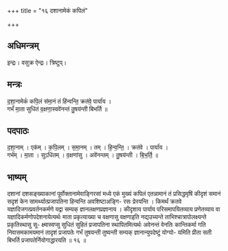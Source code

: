 +++
title = "१६ दशानामेकं कपिलं"

+++
## अधिमन्त्रम्
इन्द्रः। वसुक्र ऐन्द्रः। त्रिष्टुप्।

## मन्त्रः
द॒शा॒नामेकं॑ कपि॒लं स॑मा॒नं तं हि॑न्वन्ति॒ क्रत॑वे॒ पार्या॑य ।  
गर्भं॑ मा॒ता सुधि॑तं व॒क्षणा॒स्ववे॑नन्तं तु॒षय॑न्ती बिभर्ति ॥

## पदपाठः
द॒शा॒नाम् । एक॑म् । क॒पि॒लम् । स॒मा॒नम् । तम् । हि॒न्व॒न्ति॒ । क्रत॑वे । पार्या॑य ।  
गर्भ॑म् । मा॒ता । सुऽधि॑तम् । व॒क्षणा॑सु । अवे॑नन्तम् । तु॒षय॑न्ती । बि॒भ॒र्ति॒ ॥

## भाष्यम्
दशानां दशसङ्ख्याकानां पूर्वोक्तानामेवाङ्गिरसां मध्ये एकं मुख्यं कपिलं एतन्नामानं तं प्रसिद्धमृषिं कीदृशं समानं सदृशं केन सामर्थ्यात्प्रजापतिना हिन्वन्ति अवशिष्टाअङ्गि- रसः प्रेरयन्ति । किमर्थं क्रतवे यज्ञादिजगत्प्रवर्तनकर्मणे यद्वा सम्यक् ज्ञानलक्षणप्रज्ञानाय । कीदृशाय पार्याय परिसमापयितव्याय प्रणेतव्याय वा यज्ञादिकर्मणोपदेशनायेत्यर्थः माता प्रकृत्याख्या च वक्षणासु वक्षणाइति नद्यउच्यन्ते ताभिश्चात्रापोलक्ष्यन्ते प्रकृतिस्थासु सू- क्ष्मास्वप्सु सुधितं सुहितं प्रजापतिना स्थापितमित्यर्थः अवेनन्तं वेनतिः कान्तिकर्मा गति निवासमकामयमानं तादृशं प्रजापतेः गर्भं तुषयन्ती तुष्यन्ती सम्यक् ज्ञानान्युपदेष्टुं योग्यो- यमिति प्रीता सती बिभर्ति प्रजापतेर्नियोगाद्धारयति ॥ १६ ॥